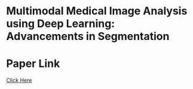 # Multimodal Medical Image Analysis using Deep Learning: Advancements in Segmentation

# Paper Link
[Click Here](https://www.overleaf.com/1565854883cxxjqndwfjkt#7d9a1f)


